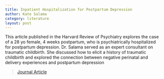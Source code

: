 ```yaml
---
title: Inpatient Hospitalization for Postpartum Depression
author: Kate Salama
category: literature
layout: post
---
```


This article published in the Harvard Review of Psychiatry explores the case of a 28 yo female, 4 weeks postpartum, who is psychiatrically hospitalized for postpartum depression. Dr. Salama served as an expert consultant on traumatic childbirth. She discussed how to elicit a history of traumatic childbirth and explored the connection between negative perinatal and delivery experiences and postpartum depression

> [Journal Article](/inpatient_ppd.pdf)